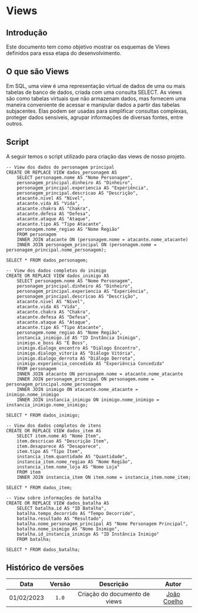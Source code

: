 # Views

## Introdução

Este documento tem como objetivo mostrar os esquemas de Views definidos para essa etapa do desenvolvimento.

## O que são Views

Em SQL, uma view é uma representação virtual de dados de uma ou mais tabelas de banco de dados, criada com uma consulta SELECT. As views são como tabelas virtuais que não armazenam dados, mas fornecem uma maneira conveniente de acessar e manipular dados a partir das tabelas subjacentes. Elas podem ser usadas para simplificar consultas complexas, proteger dados sensíveis, agrupar informações de diversas fontes, entre outros.

## Script

A seguir temos o script utilizado para criação das views de nosso projeto.

```
-- View dos dados do personagem principal
CREATE OR REPLACE VIEW dados_personagem AS
    SELECT personagem.nome AS "Nome Personagem",
    personagem_principal.dinheiro AS "Dinheiro",
    personagem_principal.experiencia AS "Experiência",
    personagem_principal.descricao AS "Descrição",
    atacante.nivel AS "Nível",
    atacante.vida AS "Vida",
    atacante.chakra AS "Chakra",
    atacante.defesa AS "Defesa",
    atacante.ataque AS "Ataque",
    atacante.tipo AS "Tipo Atacante",
    personagem.nome_regiao AS "Nome Região"
    FROM personagem
    INNER JOIN atacante ON (personagem.nome = atacante.nome_atacante)
    INNER JOIN personagem_principal ON (personagem.nome = personagem_principal.nome_personagem);

SELECT * FROM dados_personagem;

-- View dos dados completos do inimigo
CREATE OR REPLACE VIEW dados_inimigo AS
    SELECT personagem.nome AS "Nome Personagem",
    personagem_principal.dinheiro AS "Dinheiro",
    personagem_principal.experiencia AS "Experiência",
    personagem_principal.descricao AS "Descrição",
    atacante.nivel AS "Nível",
    atacante.vida AS "Vida",
    atacante.chakra AS "Chakra",
    atacante.defesa AS "Defesa",
    atacante.ataque AS "Ataque",
    atacante.tipo AS "Tipo Atacante",
    personagem.nome_regiao AS "Nome Região",
    instancia_inimigo.id AS "ID Instância Inimigo",
    inimigo.e_boss AS "É Boss",
    inimigo.dialogo_encontro AS "Diálogo Encontro",
    inimigo.dialogo_vitoria AS "Diálogo Vitória",
    inimigo.dialogo_derrota AS "Diálogo Derrota",
    inimigo.experiencia_concedida AS "Experiência Concedida"
    FROM personagem
    INNER JOIN atacante ON personagem.nome = atacante.nome_atacante
    INNER JOIN personagem_principal ON personagem.nome = personagem_principal.nome_personagem
    INNER JOIN inimigo ON atacante.nome_atacante = inimigo.nome_inimigo
    INNER JOIN instancia_inimigo ON inimigo.nome_inimigo = instancia_inimigo.nome_inimigo;

SELECT * FROM dados_inimigo;

-- View dos dados completos de itens
CREATE OR REPLACE VIEW dados_item AS
    SELECT item.nome AS "Nome Item",
    item.descricao AS "Descrição Item",
    item.desaparece AS "Desaparece",
    item.tipo AS "Tipo Item",
    instancia_item.quantidade AS "Quantidade",
    instancia_item.nome_regiao AS "Nome Região",
    instancia_item.nome_loja AS "Nome Loja"
    FROM item
    INNER JOIN instancia_item ON item.nome = instancia_item.nome_item;

SELECT * FROM dados_item;

-- View sobre informações de batalha
CREATE OR REPLACE VIEW dados_batalha AS
    SELECT batalha.id AS "ID Batalha",
    batalha.tempo_decorrido AS "Tempo Decorrido",
    batalha.resultado AS "Resultado",
    batalha.nome_personagem_principal AS "Nome Personagem Principal",
    batalha.nome_inimigo AS "Nome Inimigo",
    batalha.id_instancia_inimigo AS "ID Instância Inimigo"
    FROM batalha;

SELECT * FROM dados_batalha;
```

## Histórico de versões

|    Data    | Versão |             Descrição              |        Autor         |
| :--------: | :----: | :--------------------------------: | :------------------: |
| 01/02/2023 | `1.0`  |    Criação do documento de views   | [João Coelho](https://github.com/JoaoP-Coelho) |
